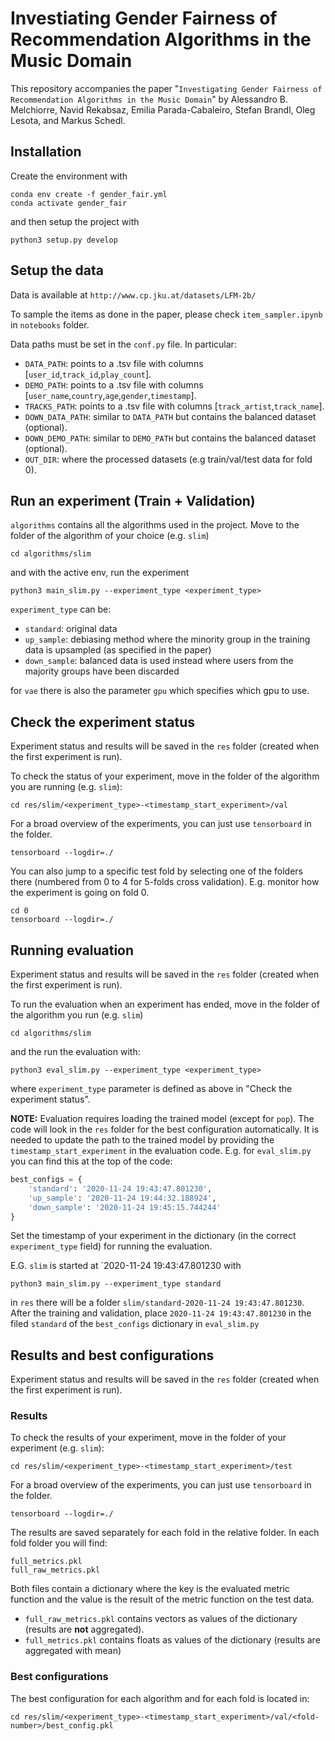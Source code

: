 # Investiating Gender Fairness of Recommendation Algorithms in the Music Domain

This repository accompanies the paper "`Investigating Gender Fairness of Recommendation Algorithms in the Music Domain`" by Alessandro B. Melchiorre, Navid Rekabsaz, Emilia Parada-Cabaleiro, Stefan Brandl, Oleg Lesota, and Markus Schedl.

## Installation

Create the environment with

~~~
conda env create -f gender_fair.yml
conda activate gender_fair
~~~

and then setup the project with
~~~
python3 setup.py develop
~~~

## Setup the data
Data is available at `http://www.cp.jku.at/datasets/LFM-2b/`

To sample the items as done in the paper, please check `item_sampler.ipynb` in `notebooks` folder.

Data paths must be set in the `conf.py` file. In particular:
- `DATA_PATH`: points to a .tsv file with columns [`user_id`,`track_id`,`play_count`].
- `DEMO_PATH`: points to a .tsv file with columns [`user_name`,`country`,`age`,`gender`,`timestamp`].
- `TRACKS_PATH`: points to a .tsv file with columns [`track_artist`,`track_name`].
- `DOWN_DATA_PATH`: similar to `DATA_PATH` but contains the balanced dataset (optional).
- `DOWN_DEMO_PATH`: similar to `DEMO_PATH` but contains the balanced dataset (optional).
- `OUT_DIR`: where the processed datasets (e.g train/val/test data for fold 0).
## Run an experiment (Train + Validation)
`algorithms` contains all the algorithms used in the project. Move to the folder of the algorithm of your choice (e.g. `slim`)
~~~
cd algorithms/slim
~~~
and with the active env, run the experiment
~~~
python3 main_slim.py --experiment_type <experiment_type>
~~~
`experiment_type` can be:
- `standard`: original data
- `up_sample`: debiasing method where the minority group in the training data is upsampled (as specified in the paper)
- `down_sample`: balanced data is used instead where users from the majority groups have been discarded

for `vae` there is also the parameter `gpu` which specifies which gpu to use.
## Check the experiment status
Experiment status and results will be saved in the `res` folder (created when the first experiment is run).
 
To check the status of your experiment, move in the folder of the algorithm you are running (e.g. `slim`):
~~~
cd res/slim/<experiment_type>-<timestamp_start_experiment>/val
~~~

For a broad overview of the experiments, you can just use `tensorboard` in the folder.
~~~
tensorboard --logdir=./
~~~
You can also jump to a specific test fold by selecting one of the folders there (numbered from 0 to 4 for 5-folds cross validation).
E.g. monitor how the experiment is going on fold 0.
~~~
cd 0
tensorboard --logdir=./
~~~

## Running evaluation
Experiment status and results will be saved in the `res` folder (created when the first experiment is run).

To run the evaluation when an experiment has ended, move in the folder of the algorithm you run (e.g. `slim`)
~~~
cd algorithms/slim
~~~
and the run the evaluation with:
~~~
python3 eval_slim.py --experiment_type <experiment_type>
~~~
where `experiment_type` parameter is defined as above in "Check the experiment status".

**NOTE:** Evaluation requires loading the trained model (except for `pop`). The code will look in the `res` folder for the best configuration automatically.
It is needed to update the path to the trained model by providing the `timestamp_start_experiment` in the evaluation code.
E.g. for `eval_slim.py` you can find this at the top of the code:
~~~python
best_configs = {
    'standard': '2020-11-24 19:43:47.801230',
    'up_sample': '2020-11-24 19:44:32.188924',
    'down_sample': '2020-11-24 19:45:15.744244'
}
~~~
Set the timestamp of your experiment in the dictionary (in the correct `experiment_type` field) for running the evaluation.

E.G. `slim` is started at `2020-11-24 19:43:47.801230 with
~~~
python3 main_slim.py --experiment_type standard
~~~
in `res` there will be a folder `slim/standard-2020-11-24 19:43:47.801230`.
After the training and validation, place `2020-11-24 19:43:47.801230` in the filed `standard` of the `best_configs` dictionary in `eval_slim.py`

## Results and best configurations
Experiment status and results will be saved in the `res` folder (created when the first experiment is run).

### Results
To check the results of your experiment, move in the folder of your experiment (e.g. `slim`):
~~~
cd res/slim/<experiment_type>-<timestamp_start_experiment>/test
~~~
For a broad overview of the experiments, you can just use `tensorboard` in the folder.
~~~
tensorboard --logdir=./
~~~

The results are saved separately for each fold in the relative folder.
In each fold folder you will find:
~~~
full_metrics.pkl
full_raw_metrics.pkl
~~~
Both files contain a dictionary where the key is the evaluated metric function and the value is the result of the metric function on the test data.
- `full_raw_metrics.pkl` contains vectors as values of the dictionary (results are **not** aggregated).
- `full_metrics.pkl` contains floats as values of the dictionary (results are aggregated with mean)

### Best configurations
The best configuration for each algorithm and for each fold is located in:
~~~
cd res/slim/<experiment_type>-<timestamp_start_experiment>/val/<fold-number>/best_config.pkl
~~~